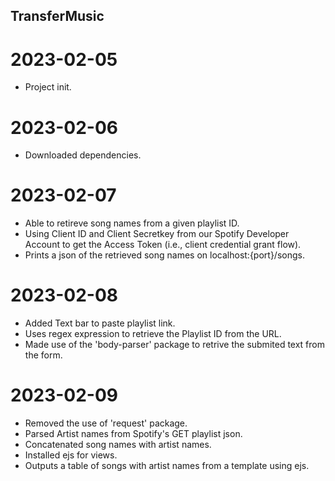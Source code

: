 ## TransferMusic

# 2023-02-05
- Project init.

# 2023-02-06
- Downloaded dependencies. 

# 2023-02-07
- Able to retireve song names from a given playlist ID. 
- Using Client ID and Client Secretkey from our Spotify Developer Account to get the Access Token (i.e., client credential grant flow).
- Prints a json of the retrieved song names on localhost:{port}/songs.

# 2023-02-08
- Added Text bar to paste playlist link.
- Uses regex expression to retrieve the Playlist ID from the URL.
- Made use of the 'body-parser' package to retrive the submited text from the form.

# 2023-02-09
- Removed the use of 'request' package.
- Parsed Artist names from Spotify's GET playlist json.
- Concatenated song names with artist names.
- Installed ejs for views.
- Outputs a table of songs with artist names from a template using ejs.